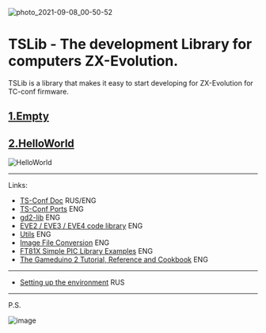 ![photo_2021-09-08_00-50-52](https://user-images.githubusercontent.com/23453697/132415521-27c850da-0cb0-498a-9ad0-c407dc6797d3.jpg)

# TSLib - The development Library for computers ZX-Evolution.

TSLib is a library that makes it easy to start developing for ZX-Evolution for TC-conf firmware.


[1.Empty](https://github.com/DeadlyKom/TSLib/tree/main/Examples/1.Empty)
---
[2.HelloWorld](https://github.com/DeadlyKom/TSLib/tree/main/Examples/2.HelloWorld)
---
![HelloWorld](https://user-images.githubusercontent.com/23453697/132561293-cb0fe5b7-1905-4e2f-9cea-94e4b8654df1.gif)

---

Links:
- [TS-Conf Doc](https://github.com/tslabs/zx-evo/tree/master/pentevo/docs/TSconf) RUS/ENG
- [TS-Conf Ports](https://onedrive.live.com/Edit.aspx?resid=D0F740FDE3F507EB!1163&wd=cpe) ENG
- [gd2-lib](https://github.com/Godzil/gd2-lib) ENG
- [EVE2 / EVE3 / EVE4 code library](https://github.com/RudolphRiedel/FT800-FT813) ENG
- [Utils](https://brtchip.com/eve-toolchains/#ESD4) ENG
- [Image File Conversion](https://www.ftdichip.com/Support/Documents/AppNotes/AN_303%20FT800%20Image%20File%20Conversion.pdf) ENG
- [FT81X Simple PIC Library Examples](https://brtchip.com/wp-content/uploads/Support/Documentation/Application_Notes/ICs/EVE/BRT_AN_014_FT81X_Simple_PIC_Library_Examples.pdf) ENG
- [The Gameduino 2 Tutorial, Reference and Cookbook](https://trello.com/c/DSUEa9z7/23-ft812) ENG

---
- [Setting up the environment](https://hype.retroscene.org/blog/dev/946.html) RUS
***
P.S.

![image](https://user-images.githubusercontent.com/23453697/132416253-8506589c-a34b-4fe9-81af-08fb835544b4.png)
